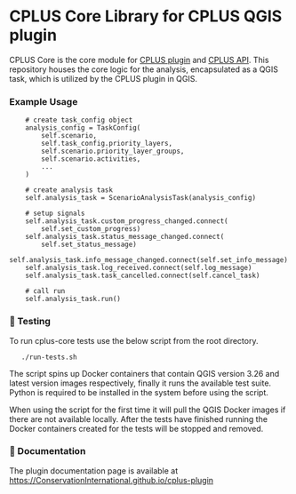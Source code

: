 # CPLUS Core Library for CPLUS QGIS plugin

CPLUS Core is the core module for [CPLUS plugin](https://github.com/ConservationInternational/cplus-plugin) and [CPLUS API](https://github.com/kartoza/cplus-api). This repository houses the core logic for the analysis, encapsulated as a QGIS task, which is utilized by the CPLUS plugin in QGIS.

### Example Usage

```
    # create task_config object
    analysis_config = TaskConfig(
        self.scenario,
        self.task_config.priority_layers,
        self.scenario.priority_layer_groups,
        self.scenario.activities,
        ...
    )

    # create analysis task
    self.analysis_task = ScenarioAnalysisTask(analysis_config)

    # setup signals
    self.analysis_task.custom_progress_changed.connect(
        self.set_custom_progress)
    self.analysis_task.status_message_changed.connect(
        self.set_status_message)
    self.analysis_task.info_message_changed.connect(self.set_info_message)
    self.analysis_task.log_received.connect(self.log_message)
    self.analysis_task.task_cancelled.connect(self.cancel_task)

    # call run
    self.analysis_task.run()
```

### 🔧 Testing

To run cplus-core tests use the below script from the root directory.
```
   ./run-tests.sh
```

The script spins up Docker containers that contain QGIS version 3.26 and latest version images respectively, finally it runs the available test suite. Python is required to
be installed in the system before using the script.

When using the script for the first time it will pull the QGIS Docker images if there are not available 
locally. After the tests have finished running the Docker containers created for the tests will be stopped and removed.

### 📃 Documentation

The plugin documentation page is available at https://ConservationInternational.github.io/cplus-plugin
